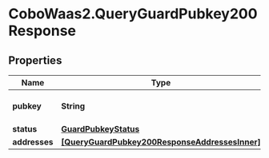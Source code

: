 # CoboWaas2.QueryGuardPubkey200Response

## Properties

Name | Type | Description | Notes
------------ | ------------- | ------------- | -------------
**pubkey** | **String** | The Cobo Guard&#39;s public key. | [optional] 
**status** | [**GuardPubkeyStatus**](GuardPubkeyStatus.md) |  | [optional] 
**addresses** | [**[QueryGuardPubkey200ResponseAddressesInner]**](QueryGuardPubkey200ResponseAddressesInner.md) |  | [optional] 


